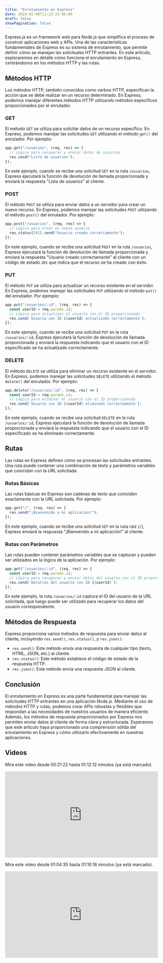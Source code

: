 ```yaml
---
title: "Enrutamiento en Express"
date: 2024-02-08T11:22:23-05:00
draft: false
showPagination: false
---
```


Express.js es un framework web para Node.js que simplifica el proceso de construir aplicaciones web y APIs. Una de las características fundamentales de Express es su sistema de enrutamiento, que permite definir cómo se manejan las solicitudes HTTP entrantes. En este artículo, exploraremos en detalle cómo funciona el enrutamiento en Express, centrándonos en los métodos HTTP y las rutas.

## Métodos HTTP

Los métodos HTTP, también conocidos como verbos HTTP, especifican la acción que se debe realizar en un recurso determinado. En Express, podemos manejar diferentes métodos HTTP utilizando métodos específicos proporcionados por el enrutador.

### GET

El método `GET` se utiliza para solicitar datos de un recurso específico. En Express, podemos manejar las solicitudes `GET` utilizando el método `get()` del enrutador. Por ejemplo:

```javascript
app.get("/usuarios", (req, res) => {
  // Lógica para recuperar y enviar datos de usuarios
  res.send("Lista de usuarios");
});
```

En este ejemplo, cuando se recibe una solicitud `GET` en la ruta `/usuarios`, Express ejecutará la función de devolución de llamada proporcionada y enviará la respuesta "Lista de usuarios" al cliente.

### POST

El método `POST` se utiliza para enviar datos a un servidor para crear un nuevo recurso. En Express, podemos manejar las solicitudes `POST` utilizando el método `post()` del enrutador. Por ejemplo:

```javascript
app.post("/usuarios", (req, res) => {
  // Lógica para crear un nuevo usuario
  res.status(201).send("Usuario creado correctamente");
});
```

En este ejemplo, cuando se recibe una solicitud `POST` en la ruta `/usuarios`, Express ejecutará la función de devolución de llamada proporcionada y enviará la respuesta "Usuario creado correctamente" al cliente con un código de estado `201` que indica que el recurso se ha creado con éxito.

### PUT

El método `PUT` se utiliza para actualizar un recurso existente en el servidor. En Express, podemos manejar las solicitudes `PUT` utilizando el método `put()` del enrutador. Por ejemplo:

```javascript
app.put("/usuarios/:id", (req, res) => {
  const userId = req.params.id;
  // Lógica para actualizar el usuario con el ID proporcionado
  res.send(`Usuario con ID ${userId} actualizado correctamente`);
});
```

En este ejemplo, cuando se recibe una solicitud `PUT` en la ruta `/usuarios/:id`, Express ejecutará la función de devolución de llamada proporcionada y enviará la respuesta indicando que el usuario con el ID especificado se ha actualizado correctamente.

### DELETE

El método `DELETE` se utiliza para eliminar un recurso existente en el servidor. En Express, podemos manejar las solicitudes `DELETE` utilizando el método `delete()` del enrutador. Por ejemplo:

```javascript
app.delete("/usuarios/:id", (req, res) => {
  const userId = req.params.id;
  // Lógica para eliminar el usuario con el ID proporcionado
  res.send(`Usuario con ID ${userId} eliminado correctamente`);
});
```

En este ejemplo, cuando se recibe una solicitud `DELETE` en la ruta `/usuarios/:id`, Express ejecutará la función de devolución de llamada proporcionada y enviará la respuesta indicando que el usuario con el ID especificado se ha eliminado correctamente.

## Rutas

Las rutas en Express definen cómo se procesan las solicitudes entrantes. Una ruta puede contener una combinación de texto y parámetros variables que coincidan con la URL solicitada.

### Rutas Básicas

Las rutas básicas en Express son cadenas de texto que coinciden exactamente con la URL solicitada. Por ejemplo:

```javascript
app.get("/", (req, res) => {
  res.send("¡Bienvenido a mi aplicación!");
});
```

En este ejemplo, cuando se recibe una solicitud `GET` en la ruta raíz (`/`), Express enviará la respuesta "¡Bienvenido a mi aplicación!" al cliente.

### Rutas con Parámetros

Las rutas pueden contener parámetros variables que se capturan y pueden ser utilizados en la lógica de la aplicación. Por ejemplo:

```javascript
app.get("/usuarios/:id", (req, res) => {
  const userId = req.params.id;
  // Lógica para recuperar y enviar datos del usuario con el ID proporcionado
  res.send(`Detalles del usuario con ID ${userId}`);
});
```

En este ejemplo, la ruta `/usuarios/:id` captura el ID del usuario de la URL solicitada, que luego puede ser utilizado para recuperar los datos del usuario correspondiente.

## Métodos de Respuesta

Express proporciona varios métodos de respuesta para enviar datos al cliente, incluyendo `res.send()`, `res.status()`, y `res.json()`.

- `res.send()`: Este método envía una respuesta de cualquier tipo (texto, HTML, JSON, etc.) al cliente.
- `res.status()`: Este método establece el código de estado de la respuesta HTTP.
- `res.json()`: Este método envía una respuesta JSON al cliente.

## Conclusión

El enrutamiento en Express es una parte fundamental para manejar las solicitudes HTTP entrantes en una aplicación Node.js. Mediante el uso de métodos HTTP y rutas, podemos crear APIs robustas y flexibles que respondan a las necesidades de nuestros usuarios de manera eficiente. Además, los métodos de respuesta proporcionados por Express nos permiten enviar datos al cliente de forma clara y estructurada. Esperamos que este artículo haya proporcionado una comprensión sólida del enrutamiento en Express y cómo utilizarlo efectivamente en nuestras aplicaciones.

## Videos

Mira este video desde 00:21:22 hasta 01:12:12 minutos (ya está marcado).

<div style="position: relative; padding-bottom: 56.25%; height: 0; overflow: hidden;">
  <iframe style="position: absolute; top: 0; left: 0; width: 100%; height: 100%; border:0;" src="https://www.youtube.com/embed/JmJ1WUoUIK4?start=1282&end=4332" title="YouTube video player" frameborder="0" allow="accelerometer; autoplay; clipboard-write; encrypted-media; gyroscope; picture-in-picture; web-share" allowfullscreen></iframe>
</div>

Mira este video desde 01:04:35 hasta 01:10:16 minutos (ya está marcado).

<div style="position: relative; padding-bottom: 56.25%; height: 0; overflow: hidden;">
  <iframe style="position: absolute; top: 0; left: 0; width: 100%; height: 100%; border:0;" src="https://www.youtube.com/embed/YmZE1HXjpd4?start=3875&end=4216" title="YouTube video player" frameborder="0" allow="accelerometer; autoplay; clipboard-write; encrypted-media; gyroscope; picture-in-picture; web-share" allowfullscreen></iframe>
</div>
